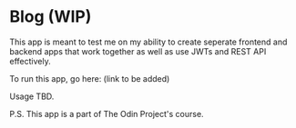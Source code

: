 # Blog (WIP)

This app is meant to test me on my ability to create seperate frontend and backend apps that work together as well as use JWTs and REST API effectively.

To run this app, go here: (link to be added)

Usage TBD.

P.S. This app is a part of The Odin Project's course.

